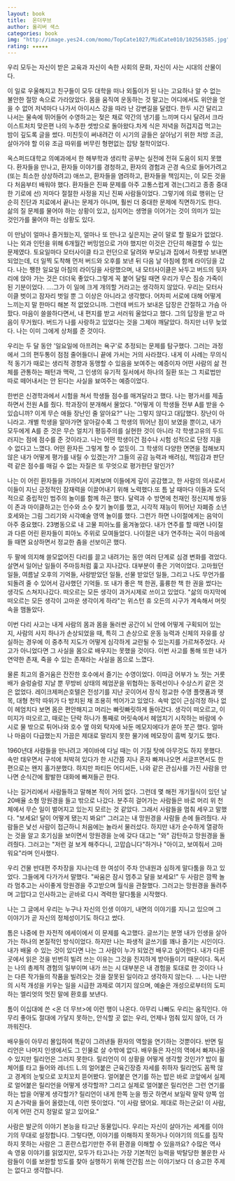 ```yaml
---
layout: book
title:  온더무브
author: 올리버 색스
categories: book
img: "http://image.yes24.com/momo/TopCate1027/MidCate010/102563585.jpg"
rating: ★★★★★
---
```



우리 모두는 자신이 받은 교육과 자신이 속한 사회의 문화, 자신이 사는 시대의 산물이다.


이 일로 우울해지고 친구들이 모두 대학을 떠나 외톨이가 된 나는 고요하나 알 수 없는 불안한 절망 속으로 가라앉았다. 몸을 움직여 운동하는 것 말고는 어디에서도 위안을 얻을 수 없어 저녁마다 나가서 아이시스 강을 따라 난 강변길을 달렸다. 한두 시간 달리고 나서는 물속에 뛰어들어 수영하고는 젖은 채로 약간의 냉기를 느끼며 다시 달려서 크라이스트처치 맞은편 나의 누추한 셋방으로 돌아왔다.차게 식은 저녁을 허겁지겁 먹고는 밤이 깊도록 글을 썼다. 미친듯이 써내려간 이 시기의 글들은 살아남기 위한 처방 조금, 살아가야 할 이유 조금 따위를 버무린 형편없는 잡탕 철학이었다.

옥스퍼드대학교 의예과에서 한 해부학과 생리학 공부는 실전에 전혀 도움이 되지 못했다. 환자들을 만나고, 환자들 이야기를 경청하고, 환자의 경험과 곤경 속으로 들어가려고(또는 최소한 상상하려고) 애쓰고, 환자들을 염려하고, 환자들을 책임지는, 이 모든 것을 다 처음부터 배워야 했다. 환자들은 진짜 문제를 아주 고통스럽게 겪는(그리고 종종 중대한 기로에 선) 저마다 절절한 사정을 지닌 진짜 사람들이었다. 그렇기에 의료 행위는 단순히 진단과 치료에서 끝나는 문제가 아니며, 훨씬 더 중대한 문제에 직면하기도 한다. 삶의 질 문제를 물어야 하는 상황이 있고, 심지어는 생명을 이어가는 것이 의미가 있는 것인가를 물어야 하는 상황도 있다.


이 만남이 얼마나 즐거웠는지, 얼마나 또 만나고 싶은지는 굳이 말로 할 필요가 없었다. 나는 외과 인턴을 위해 6개월간 버밍엄으로 가야 했지만 이것은 간단히 해결할 수 있는 문제였다. 토요일마다 모터사이클 타고 런던으로 달려와 부모님과 집에서 하룻밤 보내면 되었는데, 더 일찍 도착해 먼저 버드와 오후를 보낸 뒤 다음 날 아침에 함께 라이딩을 갔다. 나는 쨍한 일요일 아침의 라이딩을 사랑했으며, 내 모터사이클은 놔두고 버드의 뒷자리에 앉아 가는 것은 더더욱 좋았다.그렇게 꼭 붙어 달릴 때면 우리가 무슨 짐승 가죽이 된 기분이었다.
....그가 이 일에 크게 개의할 거라고는 생각하지 않았다. 우리는 모터사이클 벗이고 잠자리 벗일 뿐 그 이상은 아니라고 생각했다. 어차피 서로에 대해 어떻게 느끼는지 말 한마디 해본 적 없었으니까. 그런데 버드가 보내온 답장은 간절하고 가슴 아팠다. 마음이 쓸쓸하다면서, 내 편지를 받고 서러워 울었다고 했다. 그의 답장을 받고 마음이 무거웠다. 버드가 나를 사랑하고 있었다는 것을 그제야 깨달았다. 하지만 너무 늦었다. 나는 이미 그에게 상처를 준 것이다.


우리는 두 달 동안 '일요일에 아프려는 욕구'로 추정되는 문제를 탐구했다. 그러는 과정에서 그의 편두통이 점점 줄어들더니 끝에 가서는 거의 사라졌다. 내게 이 사례는 무의식적 동기가 때로는 생리적 경향과 동맹할 수 있음을 보여주는 예증이자 어떤 사람의 삶 전체를 관통하는 패턴과 맥락, 그 인생의 유기적 질서에서 하나의 질환 또는 그 치료법만 따로 떼어내서는 안 된다는 사실을 뵤여주는 예증이었다.


한번은 신경학과에서 시험을 쳐서 학생들 점수를 매겨달라고 했다. 나는 평가서를 제출하면서 전원 A를 줬다. 학과장이 분개해서 물었다. "어떻게 이 학생들 전부 A를 받을 수 있습니까? 이게 무슨 애들 장난인 줄 알아요?"
나는 그렇지 않다고 대답했다. 장난이 아니라고. 개별 학생을 알아가면 알아갈수록 그 학생의 뛰어난 점이 보였을 뿐이고, 내가 모두에게 A를 준 것은 무슨 얼치기 평등주의를 실현한 것이 아니라 각 학생고유의 두드러지는 점에 점수를 준 것이라고. 나는 어떤 학생이건 점수나 시험 성적으로 단정 지을 수 없다고 느꼈다. 어떤 환자든 그렇게 할 수 없듯이. 그 학생의 다양한 면면을 접해보지 않은 내가 어떻게 평가를 내릴 수 있겠는가? 그들의 공감 능력과 배려심, 책임감과 판단력 같은 점수를 매길 수 없는 자질은 또 무엇으로 평가한단 말인가?



나는 이 어린 환자들을 가까이서 지켜보며 이들에게 깊이 공감했고, 한 사람의 의사로서 이들이 지닌 긍정적인 잠재력을 이끌어내기 위해 노력했다.또 틈 날 때마다 이들과 도덕적으로 중립적인 범주의 놀이를 함께 하곤 했다. 달력과 수 방면에 천재인 정신지체 쌍둥이 존과 마이클하고는 인수와 소수 찾기 놀이를 했고, 시각적 재능이 뛰어난 자폐증 소년 호세와는 그림 그리기와 시각예술 영역 놀이를 했다. 그런가 하면 나이절에게는 음악이 아주 중요했다. 23병동으로 내 고물 피아노를 옮겨놓았다. 내가 연주를 할 때면 나이절과 다른 어린 환자들이 피아노 주위로 모여들었다. 나이절은 내가 연주하는 곡이 마음에 들 때면 요상하면서 정교한 춤을 선보이곤 했다.


두 팔에 의지해 쓸모없어진 다리를 끌고 내려가는 동안 여러 단계로 심경 변화를 겪었다. 살면서 일어난 일들이 주마등처럼 훑고 지나갔다. 대부분이 좋은 기억이었다. 고마웠던 일들, 여름날 오후의 기억들, 사랑받았던 일들, 선물 받았던 일들, 그리고 나도 무언가를 되돌려 줄 수 있어서 감사했던 기억들. 또 내가 좋은 책 한권, 훌륭한 책 한 권을 썼다는 생각도 스쳐지나갔다. 떠오르는 모든 생각이 과거시제로 쓰이고 있었다. "삶의 마지막에 떠오르는 모든 생각이 고마운 생각이게 하라"는 위스턴 휴 오든의 시구가 계속해서 머릿속을 맴돌았다.


이번 다리 사고는 내게 사람의 몸과 몸을 둘러싼 공간이 뇌 안에 어떻게 구획되어 있는지, 사람의 사지 하나가 손상되었을 때, 특히 그 손상으로 운동 능력과 신체의 자유를 상실하는 경우에 이 중추적 지도가 어떻게 심각하게 교란될 수 있는지를 가르쳐주었다. 사고가 아니었다면 그 사실을 몸으로 배우지는 못했을 것이다. 이번 사고를 통해 또한 내가 연약한 존재, 죽을 수 있는 존재라는 사실을 몸으로 느꼈다.


물론 최고의 즐거움은 잔잔한 호수에서 즐기는 수영이었다. 이따금 어부가 노 젓는 거룻배가 슬렁슬렁 지날 뿐 무방비 상태의 헤엄꾼을 위협하는 동력선이나 수상스키 같은 것은 없었다. 레이크제퍼슨호텔은 전성기를 지난 곳이어서 장식 정교한 수영 플랫폼과 뗏목, 대형 천막 따위가 다 방치된 채 조용히 썩어가고 있었다. 속박 없이 근심걱정 하나 없이 헤엄치다 보면 몸은 편안해지고 머리는 빠릿빠릿하게 돌아갔다. 생각이 떠오르고, 이미지가 떠오르고, 때로는 단락 하나가 통째로 머릿속에서 헤엄치기 시작하는 바람에 수시로 물 밖으로 튀어나와 호수 옆 야외 탁자에 놔둔 메모지에다가 쏟아 붓곤 했다. 얼마나 마음이 다급했는지 가끔은 제대로 말리지 못한 물기에 메모장이 흠벅 젖기도 했다.


1960년대 사람들을 만나려고 게이바에 다닐 때는 이 기질 탓에 아무것도 하지 못했다. 속만 태우면서 구석에 처박혀 있다가 한 시간쯤 지나 혼자 빠져나오면 서글프면서도 한편으로는 왠지 홀가분했다. 하지만 파티든 어디서든, 나와 같은 관심사를 가진 사람을 만나면 순식간에 활발한 대화에 빠져들곤 한다.

나는 길거리에서 사람들하고 말해본 적이 거의 없다. 그런데 몇 해전 개기월식이 있던 날 20배율 소형 망원경을 들고 밖으로 나갔다. 분주히 걸어가는 사람들은 바로 머리 위 천체에서 무슨 일이 벌어지고 있는지 모르는 것 같았다. 그래서 사람들을 멈춰 세우고 말했다. "보세요! 달이 어떻게 됐는지 봐요!" 그러고는 내 망원경을 사람들 손에 들려줬다. 사람들은 낯선 사람이 접근하니 처음에는 놀라서 물러섰다. 하지만 내가 순수하게 열광하는 것을 알고 호기심을 보이면서 망원경을 눈에 갖다 대고는 "와" 감탄하고 망원경을 돌려줬다. 그러고는 "저런 걸 보게 해주다니, 고맙습니다"하거나 "아이고, 보여줘서 고마워요"라며 인사했다.

우리 건물 반대편 주차장을 지나는데 한 여성이 주차 안내원과 심하게 말다툼을 하고 있었다. 그들에게 다가가서 말했다. "싸움은 잠시 멈추고 달을 보세요!" 두 사람은 깜짝 놀라 멈추고는 사이좋게 망원경을 주고받으며 월식을 관찰했다. 그러고는 망원경을 돌려주며 고맙다고 인사하고는 곧바로 다시 격력한 말다툼을 시작했다.



나는 그 글에서 우리는 누구나 자신의 인생 이야기, 내면의 이야기를 지니고 있으며 그 이야기가 곧 자신의 정체성이기도 하다고 썼다.



톰은 나중에 한 자전적 에세이에서 이 문제를 숙고했다.
     글쓰기는 분명 내가 인생을 살아가는 하나의 본질적인 방식이었다. 하지만 나는 파생적 글쓰기를 꽤나 즐기는 시인이다. 내가 배울 수 있는 것이 있다면 나는 그 사람이 누가 되었건 배우고 싶어한다. 내가 다른 곳에서 읽은 것을 빈번히 빌려 쓰는 이유는 그것을 진지하게 받아들이기 때문이다. 독서는 나의 총제적 경험의 일부이며 내가 쓰는 시 대부분은 내 경험을 토대로 한 것이다 나는 다른 작가들의 작품을 빌려오는 것을 잘못된 일이라고 생각하지 않는다. ... 나는 나만의 시적 개성을 키우는 일을 시급한 과제로 여기지 않으며, 예술은 개성으로부터의 도피하는 엘리엇의 멋진 말에 환호를 보낸다.

톰이 이십대에 쓴 <온 더 무브>에 이런 행이 나온다.
     아무리 나빠도 우리는 움직인다. 아무리 좋아도
     절대에 가닿지 못하는, 안식할 곳 없는 우리,
     언제나 멈춰 있지 않아, 더 가까워진다.


배우들이 아무리 몰입하여 똑같이 그려낸들 환자의 역할을 연기하는 것뿐이다. 반면 릴리언은 나머지 인생에서도 그 인물로 살 수밖에 없다. 배우들은 자신의 역에서 빠져나올 수 있지만 릴리언은 그러지 못한다. 릴리언이 이 상황을 어떻게 생각할 것인가?
밥이 휠체어를 타고 들어와 레너드 L.의 얼어붙은 근육긴장증 자세를 취하자 릴리언도 꼼짝 않고 경계의 눈빛으로 꼬치꼬치 뜯어봤다. 얼어붙은 연기를 하는 밥은 바로 코앞에서 실제로 얼어붙은 릴리언을 어떻게 생각할까? 그리고 실제로 얼어붙은 릴리언은 그런 연기를 하는 밥을 어떻게 생각할가? 릴리언이 내게 한쪽 눈을 찡긋 하면서 보일락 말락 양쪽 엄지 손가락을 들어 올렸는데, 이런 뜻이었다. "이 사람 됐어요. 제대로 하는군요! 이 사람, 이게 어떤 건지 정말로 알고 있어요."


사람은 발군의 이야기 본능을 타고난 동물입니다. 우리는 자신이 살아가는 세계를 이야기의 무대로 설정합니다. 그렇다면, 이야기를 이해하지 못하거나 이야기의 의도를 짐작하지 못하는 사람은 그 혼란스럽기만한 주위 환경을 이해할 수 있을까요? 수많은 역사 속 영웅 이야기를 읽었지만, 모두가 타고나는 가장 기본적인 능력을 박탈당한 불운한 사람들이 이를 보완할 방도를 찾아 실행하기 위해 안간힘 쓰는 이야기보다 더 숭고한 주제는 없다고 생각합니다.

